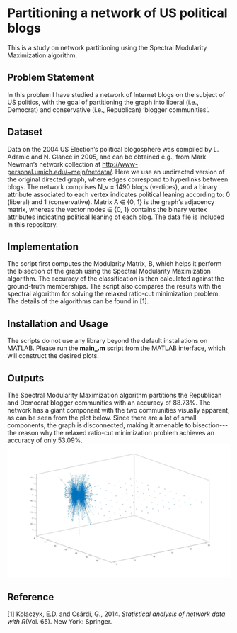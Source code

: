 # Partitioning a network of US political blogs
This is a study on network partitioning using the Spectral Modularity Maximization algorithm. 

## Problem Statement
In this problem I have studied a network of Internet blogs on the subject of US politics, with the goal of partitioning the graph into liberal (i.e., Democrat) and conservative (i.e., Republican) ‘blogger communities’.

## Dataset
Data on the 2004 US Election’s political blogosphere was compiled by L. Adamic and N. Glance in 2005, and can be obtained e.g., from Mark Newman’s network collection at http://www-personal.umich.edu/~mejn/netdata/. Here we use an undirected version of the original directed graph, where edges correspond to hyperlinks between blogs. The network comprises N_v = 1490 blogs (vertices), and a binary attribute associated to each vertex indicates political leaning according to: 0 (liberal) and 1 (conservative). Matrix A ∈ {0, 1} is the graph’s adjacency matrix, whereas the vector nodes ∈ {0, 1} contains the binary vertex attributes indicating political leaning of each blog. The data file is included in this repository.

## Implementation
The script first computes the Modularity Matrix, B, which helps it perform the bisection of the graph using the Spectral Modularity Maximization algorithm. The accuracy of the classification is then calculated against the ground-truth memberships. The script also compares the results with the spectral algorithm for solving the relaxed ratio-cut minimization problem. The details of the algorithms can be found in [1].


## Installation and Usage
The scripts do not use any library beyond the default installations on MATLAB. Please run the **main_.m** script from the MATLAB interface, which will construct the desired plots.

## Outputs
The Spectral Modularity Maximization algorithm partitions the Republican and Democrat blogger communities with an accuracy of 88.73%. The network has a giant component with the two communities visually apparent, as can be seen from the plot below. Since there are a lot of small components, the graph is disconnected, making it amenable to bisection---the reason why the relaxed ratio-cut minimization problem achieves an accuracy of only 53.09%.
<img src="figures/giant.jpg" alt="drawing" width="800"/>

## Reference
[1] Kolaczyk, E.D. and Csárdi, G., 2014. *Statistical analysis of network data with R*(Vol. 65). New York: Springer.
